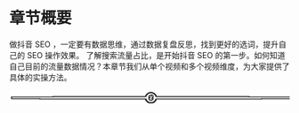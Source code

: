# 章节概要

做抖音 SEO ，一定要有数据思维，通过数据复盘反思，找到更好的选词，提升自己的 SEO 操作效果。
了解搜索流量占比，是开始抖音 SEO 的第一步。如何知道自己目前的流量数据情况？本章节我们从单个视频和多个视频维度，为大家提供了具体的实操方法。

![](img/75a2819e1a58997a8c18fd3150be6c39.png)